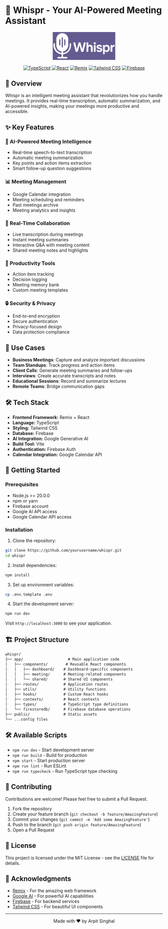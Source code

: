 # 🚀 Whispr - Your AI-Powered Meeting Assistant

<div align="center">
  <img src="public/github_logo.png" alt="Whispr Logo" width="200"/>
  
  [![TypeScript](https://img.shields.io/badge/TypeScript-007ACC?style=for-the-badge&logo=typescript&logoColor=white)](https://www.typescriptlang.org/)
  [![React](https://img.shields.io/badge/React-20232A?style=for-the-badge&logo=react&logoColor=61DAFB)](https://reactjs.org/)
  [![Remix](https://img.shields.io/badge/Remix-000000?style=for-the-badge&logo=remix&logoColor=white)](https://remix.run/)
  [![Tailwind CSS](https://img.shields.io/badge/Tailwind_CSS-38B2AC?style=for-the-badge&logo=tailwind-css&logoColor=white)](https://tailwindcss.com/)
  [![Firebase](https://img.shields.io/badge/Firebase-FFCA28?style=for-the-badge&logo=firebase&logoColor=black)](https://firebase.google.com/)
</div>

## 📝 Overview

Whispr is an intelligent meeting assistant that revolutionizes how you handle meetings. It provides real-time transcription, automatic summarization, and AI-powered insights, making your meetings more productive and accessible.

## ✨ Key Features

### 🤖 AI-Powered Meeting Intelligence
- Real-time speech-to-text transcription
- Automatic meeting summarization
- Key points and action items extraction
- Smart follow-up question suggestions

### 📊 Meeting Management
- Google Calendar integration
- Meeting scheduling and reminders
- Past meetings archive
- Meeting analytics and insights

### 🔄 Real-Time Collaboration
- Live transcription during meetings
- Instant meeting summaries
- Interactive Q&A with meeting content
- Shared meeting notes and highlights

### 🎯 Productivity Tools
- Action item tracking
- Decision logging
- Meeting memory bank
- Custom meeting templates

### 🔒 Security & Privacy
- End-to-end encryption
- Secure authentication
- Privacy-focused design
- Data protection compliance

## 🎯 Use Cases

- **Business Meetings**: Capture and analyze important discussions
- **Team Standups**: Track progress and action items
- **Client Calls**: Generate meeting summaries and follow-ups
- **Interviews**: Create accurate transcripts and notes
- **Educational Sessions**: Record and summarize lectures
- **Remote Teams**: Bridge communication gaps

## 🛠️ Tech Stack

- **Frontend Framework:** Remix + React
- **Language:** TypeScript
- **Styling:** Tailwind CSS
- **Database:** Firebase
- **AI Integration:** Google Generative AI
- **Build Tool:** Vite
- **Authentication:** Firebase Auth
- **Calendar Integration:** Google Calendar API

## 🚀 Getting Started

### Prerequisites

- Node.js >= 20.0.0
- npm or yarn
- Firebase account
- Google AI API access
- Google Calendar API access

### Installation

1. Clone the repository:
```bash
git clone https://github.com/yourusername/whispr.git
cd whispr
```

2. Install dependencies:
```bash
npm install
```

3. Set up environment variables:
```bash
cp .env.template .env
```

4. Start the development server:
```bash
npm run dev
```
Visit `http://localhost:3000` to see your application.

## 🏗️ Project Structure

```
whispr/
├── app/                    # Main application code
│   ├── components/        # Reusable React components
│   │   ├── dashboard/    # Dashboard-specific components
│   │   ├── meeting/      # Meeting-related components
│   │   └── shared/       # Shared UI components
│   ├── routes/           # Application routes
│   ├── utils/            # Utility functions
│   ├── hooks/            # Custom React hooks
│   ├── contexts/         # React contexts
│   ├── types/            # TypeScript type definitions
│   └── firestoredb/      # Firebase database operations
├── public/               # Static assets
└── ...config files
```

## 🛠️ Available Scripts

- `npm run dev` - Start development server
- `npm run build` - Build for production
- `npm start` - Start production server
- `npm run lint` - Run ESLint
- `npm run typecheck` - Run TypeScript type checking

## 🤝 Contributing

Contributions are welcome! Please feel free to submit a Pull Request.

1. Fork the repository
2. Create your feature branch (`git checkout -b feature/AmazingFeature`)
3. Commit your changes (`git commit -m 'Add some AmazingFeature'`)
4. Push to the branch (`git push origin feature/AmazingFeature`)
5. Open a Pull Request

## 📝 License

This project is licensed under the MIT License - see the [LICENSE](LICENSE) file for details.

## 🙏 Acknowledgments

- [Remix](https://remix.run/) - For the amazing web framework
- [Google AI](https://ai.google/) - For powerful AI capabilities
- [Firebase](https://firebase.google.com/) - For backend services
- [Tailwind CSS](https://tailwindcss.com/) - For beautiful UI components

---

<div align="center">
  Made with ❤️ by Arpit Singhal
</div>
